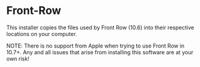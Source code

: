 Front-Row
=========

This installer copies the files used by Front Row (10.6) into their respective locations on your computer.

NOTE: There is no support from Apple when trying to use Front Row in 10.7+.  Any and all issues that arise from installing this software are at your own risk!

